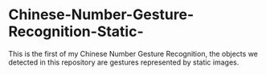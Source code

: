 # Chinese-Number-Gesture-Recognition-Static-
This is the first of my Chinese Number Gesture Recognition, the objects we detected in this repository are gestures represented by static images.
